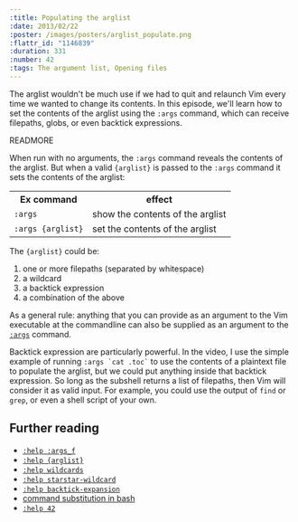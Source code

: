 ```yaml
--- 
:title: Populating the arglist
:date: 2013/02/22
:poster: /images/posters/arglist_populate.png
:flattr_id: "1146839"
:duration: 331
:number: 42
:tags: The argument list, Opening files
---
```


The arglist wouldn't be much use if we had to quit and relaunch Vim every time we wanted to change its contents. In this episode, we'll learn how to set the contents of the arglist using the `:args` command, which can receive filepaths, globs, or even backtick expressions.

READMORE


When run with no arguments, the `:args` command reveals the contents of the arglist. But when a valid `{arglist}` is passed to the `:args` command it sets the contents of the arglist:

<table>
   <tr>
       <th>Ex command</th>
       <th>effect</th>
   </tr>
   <tr>
       <td><code>:args</code></td>
       <td>show the contents of the arglist</td>
   </tr>
   <tr>
       <td><code>:args {arglist}</code></td>
       <td>set the contents of the arglist</td>
   </tr>
</table>

The `{arglist}` could be:

1. one or more filepaths (separated by whitespace)
2. a wildcard
3. a backtick expression
4. a combination of the above

As a general rule: anything that you can provide as an argument to the Vim executable at the commandline can also be supplied as an argument to the [`:args`][args] command.

Backtick expression are particularly powerful. In the video, I use the simple example of running <code>:args \`cat .toc\`</code> to use the contents of a plaintext file to populate the arglist, but we could put anything inside that backtick expression. So long as the subshell returns a list of filepaths, then Vim will consider it as valid input.  For example, you could use the output of `find` or `grep`, or even a shell script of your own. 

## Further reading

* [`:help :args_f`][args]
* [`:help {arglist}`][arglist]
* [`:help wildcards`][wildcards]
* [`:help starstar-wildcard`][starstar]
* [`:help backtick-expansion`][backtick]
* [command substitution in bash](http://wiki.bash-hackers.org/syntax/expansion/cmdsubst)
* [`:help 42`](http://vimdoc.sourceforge.net/htmldoc/usr_42.html#42)

[args]: http://vimdoc.sourceforge.net/htmldoc/editing.html#:args_f
[arglist]: http://vimdoc.sourceforge.net/htmldoc/editing.html#{arglist}
[wildcards]: http://vimdoc.sourceforge.net/htmldoc/editing.html#wildcards
[starstar]: http://vimdoc.sourceforge.net/htmldoc/editing.html#starstar-wildcard
[backtick]: http://vimdoc.sourceforge.net/htmldoc/editing.html#backtick-expansion
